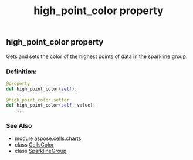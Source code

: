 ﻿---
title: high_point_color property
second_title: Aspose.Cells for Python via .NET API References
description: 
type: docs
weight: 60
url: /aspose.cells.charts/sparklinegroup/high_point_color/
is_root: false
---

## high_point_color property


Gets and sets the color of the highest points of data in the sparkline group.
### Definition:
```python
@property
def high_point_color(self):
    ...
@high_point_color.setter
def high_point_color(self, value):
    ...
```

### See Also
* module [aspose.cells.charts](../../)
* class [CellsColor](/cells/python-net/aspose.cells/cellscolor)
* class [SparklineGroup](/cells/python-net/aspose.cells.charts/sparklinegroup)
